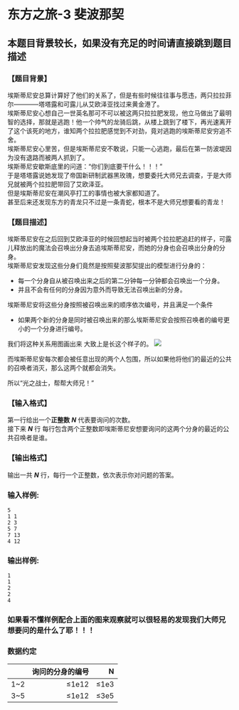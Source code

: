 # 东方之旅-3 **斐波那契**
## **本题目背景较长，如果没有充足的时间请直接跳到题目描述**
### 【题目背景】  
埃斯蒂尼安总算计算好了他们的关系了，但是有些时候往往事与愿违，两只拉拉菲尔————塔塔露和可露儿从艾欧泽亚找过来黄金港了。  
埃斯蒂尼安心想自己一世英名那可不可以被这两只拉拉肥发现，他立马做出了最明智的选择，那就是逃跑！他一个帅气的龙骑后跳，从楼上跳到了楼下，再光速离开了这个该死的地方，谁知两个拉拉肥感觉到不对劲，竟对逃跑的埃斯蒂尼安穷追不舍。  
埃斯蒂尼安心里苦，但是埃斯蒂尼安不敢说，只能一心逃跑，最后在第一防波堤因为没有退路而被两人抓到了。  
埃斯蒂尼安歇斯底里的问道：“你们到底要干什么！！！”  
于是塔塔露说她发现了帝国新研制武器黑玫瑰，想要委托大师兄去调查，于是大师兄就被两个拉拉肥带回了艾欧泽亚。  
但是埃斯蒂尼安在潮风亭打工的事情也被大家都知道了。  
甚至后来还发现东方的青龙只不过是一条青蛇，根本不是大师兄想要看的青龙！


### 【题目描述】  
埃斯蒂尼安在之后回到艾欧泽亚的时候回想起当时被两个拉拉肥追赶的样子，可露儿释放出的魔法会召唤出分身去追埃斯蒂尼安，而她的分身也会召唤出分身的分身。  
埃斯蒂尼安发现这些分身们竟然是按照斐波那契提出的模型进行分身的：
- 每一个分身自从被召唤出来之后的第二分钟每一分钟都会召唤出一个分身。
- 并且不会有任何的分身因为意外而导致无法召唤出新的分身。  

埃斯蒂尼安将这些分身按照被召唤出来的顺序依次编号，并且满足一个条件
- 如果两个新的分身是同时被召唤出来的那么埃斯蒂尼安会按照召唤者的编号更小的一个分身进行编号。

我们将这种关系用图画出来 大致上是长这个样子的。
![](https://cdn.luogu.com.cn/upload/image_hosting/89gyyft8.png)


而埃斯蒂尼安每次都会被任意出现的两个人包围，所以如果他将他们的最近的公共的召唤者消灭，那么这两个就都会消失。  

所以“光之战士，帮帮大师兄！”
### 【输入格式】
第一行给出一个**正整数** **_N_**  代表要询问的次数。  
接下来 **_N_** 行 每行包含两个正整数即埃斯蒂尼安想要询问的这两个分身的最近的公共召唤者是谁。   

### 【输出格式】

输出一共 **_N_** 行，每行一个正整数，依次表示你对问题的答案。

### 输入样例:


```in
5 
1 1 
2 3 
5 7 
7 13 
4 12
```

### 输出样例:


```out
1 
1 
2 
2 
4 
```
### 如果看不懂样例配合上面的图来观察就可以很轻易的发现我们大师兄想要问的是什么了耶！！！

### 数据约定


|  | 询问的分身的编号 | N |
| -----------: | -----------: | -----------: |
| 1~2 | ≤1e12 | ≤1e3 | 
| 3~5 | ≤1e12 | ≤3e5 | 

